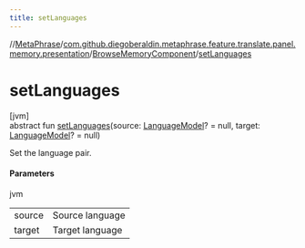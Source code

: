 ```yaml
---
title: setLanguages
---
```

//[MetaPhrase](../../../index.html)/[com.github.diegoberaldin.metaphrase.feature.translate.panel.memory.presentation](../index.html)/[BrowseMemoryComponent](index.html)/[setLanguages](set-languages.html)



# setLanguages



[jvm]\
abstract fun [setLanguages](set-languages.html)(source: [LanguageModel](../../com.github.diegoberaldin.metaphrase.domain.language.data/-language-model/index.html)? = null, target: [LanguageModel](../../com.github.diegoberaldin.metaphrase.domain.language.data/-language-model/index.html)? = null)



Set the language pair.



#### Parameters


jvm

| | |
|---|---|
| source | Source language |
| target | Target language |





